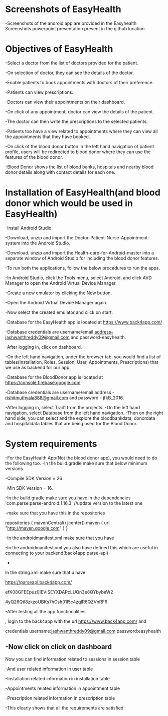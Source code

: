 Screenshots of EasyHealth
==========================
-Screenshots of the android app are provided in the Easyhealth Screenshots powerpoint presentation present in the github location.

Objectives of EasyHealth
=========================
-Select a doctor from the list of doctors provided for the patient.

-On selection of doctor, they can see the details of the doctor.

-Enable patients to book appointments with doctors of their preference.

-Patients can view prescriptions.

-Doctors can view their appointments on their dashboard.

-On click of any appointment, doctor can view the details of the patient. 

-The doctor can then write the prescriptions to the selected patients.

-Patients too have a view related to appointments where they can view all the appointments that they have booked.

-On click of the blood donor button in the left hand navigation of patient profile, users will be redirected to blood donor where they can use the features of the blood donor.

-Blood Donor shows the list of blood banks, hospitals and nearby blood donor details along with contact details for each one.


Installation of EasyHealth(and blood donor which would be used in EasyHealth)
==============================================================================
-Install Android Studio.

-Download, unzip and import the Doctor-Patient-Nurse-Appointment-system into the Android Studio.

-Download, unzip and import the Health-care-for-Android-master into a separate window of Android Studio for including the blood donor features.

-To run both the applications, follow the below procedures to run the apps.

-In Android Studio, click the Tools menu, select Android, and click AVD Manager to open the Android Virtual Device Manager.

-Create a new emulator by clicking the New button.

-Open the Android Virtual Device Manager again. 

-Now select the created emulator and click on start.

-Database for the EasyHealth app is located at https://www.back4app.com/

-Database credentials are username/email address-jashwanthreddy09@gmail.com and password-easyhealth.

-After logging in, click on dashboard.

-On the left hand navigation, under the browser tab, you would find a list of tables(Installation, Roles, Session, User, Appointments, Prescriptions) that we use as backend for our app.

-Database for the BloodDonor app is located at https://console.firebase.google.com

-Database credentials are username/email address - rishitmuthyala888@gmail.com and password - jfkB_2016.

-After logging in, select Trail1 from the projects.
-On the left hand navigation, select Database from the left hand navigation.
-Then on the right hand side, you can select and the explore the bloodbankdata, donordata and hospitaldata tables that are being used for the Blood Donor.


System requirements
=====================

-For the EasyHealth App(Not the blood donor app), you would need to do the following too.
-In the build.gradle make sure that below minimum versions

  -Compile SDK Version = 26 

  -Min SDK Version = 16.


-In the build.gradle make sure you have in the dependencies 
 'com.parse:parse-android:1.16.3' //update version to the latest one


-make sure that you have this in the repositories


 repositories {
      mavenCentral()
      jcenter()
        maven {
	              url "http://maven.google.com"
              }
  }
  
-In the androidmanifest.xml make sure that you have 

<uses-permission 
 android:name="android.permission.ACCESS_NETWORK_STATE"/>

 <uses-permission android:name="android.permission.INTERNET"/>

-In the androidmanifest.xml you also have defined this which are useful in connecting to your backend(back4app parse-api)

<meta-data      
android:name="com.parse.SERVER_URL"
android:value="@string/back4app_server_url" />
  
<meta-data      
android:name="com.parse.APPLICATION_ID"
android:value="@string/back4app_app_id" />
  
<meta-data
android:name="com.parse.CLIENT_KEY"
android:value="@string/back4app_client_key" />

-
In the string.xml make sure that u have 

<string name="back4app_server_url">https://parseapi.back4app.com/</string>
    
<!-- Change the following strings as required -->

<string name="back4app_app_id">efK08GFEEpuz0IEViSEYXDAPcLUQn3e8QYbybeW2</string>
    
<string name="back4app_client_key">4yQ26Qtl8zkzoUBKs7hCsh01l5c4zqlR6QZVnRF6</string>


-After testing all the app functionalities

, login to the back4app with the url 
	https://www.back4app.com/ and

 credentials
 username:jashwanthreddy09@gmail.com 
password:easyhealth

 
-Now click on click on dashboard
-

Now you can find information related to sessions in session table 


-And user related information in user table


-Installation related information in installation table


-Appointments related information in appointment table


-Prescription related information in prescription table

-This clearly shows that all the requirements are satisfied
